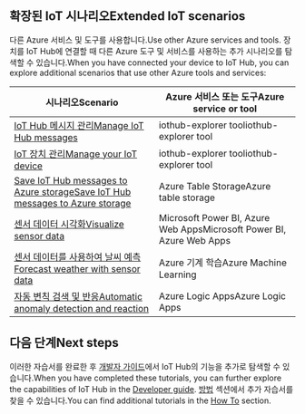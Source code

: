 ## <a name="extended-iot-scenarios"></a><span data-ttu-id="e88a7-101">확장된 IoT 시나리오</span><span class="sxs-lookup"><span data-stu-id="e88a7-101">Extended IoT scenarios</span></span>

<span data-ttu-id="e88a7-102">다른 Azure 서비스 및 도구를 사용합니다.</span><span class="sxs-lookup"><span data-stu-id="e88a7-102">Use other Azure services and tools.</span></span> <span data-ttu-id="e88a7-103">장치를 IoT Hub에 연결할 때 다른 Azure 도구 및 서비스를 사용하는 추가 시나리오를 탐색할 수 있습니다.</span><span class="sxs-lookup"><span data-stu-id="e88a7-103">When you have connected your device to IoT Hub, you can explore additional scenarios that use other Azure tools and services:</span></span>

| <span data-ttu-id="e88a7-104">시나리오</span><span class="sxs-lookup"><span data-stu-id="e88a7-104">Scenario</span></span>                                                   | <span data-ttu-id="e88a7-105">Azure 서비스 또는 도구</span><span class="sxs-lookup"><span data-stu-id="e88a7-105">Azure service or tool</span></span>              |
|----------------------------------------------------------- |------------------------------------|
| <span data-ttu-id="e88a7-106">[IoT Hub 메시지 관리][Mg_IoT_Hub_Msg]</span><span class="sxs-lookup"><span data-stu-id="e88a7-106">[Manage IoT Hub messages][Mg_IoT_Hub_Msg]</span></span>                  | <span data-ttu-id="e88a7-107">iothub-explorer tool</span><span class="sxs-lookup"><span data-stu-id="e88a7-107">iothub-explorer tool</span></span>               |
| <span data-ttu-id="e88a7-108">[IoT 장치 관리][Mg_IoT_Dv]</span><span class="sxs-lookup"><span data-stu-id="e88a7-108">[Manage your IoT device][Mg_IoT_Dv]</span></span>                        | <span data-ttu-id="e88a7-109">iothub-explorer tool</span><span class="sxs-lookup"><span data-stu-id="e88a7-109">iothub-explorer tool</span></span>               |
| <span data-ttu-id="e88a7-110">[Save IoT Hub messages to Azure storage][Sv_IoT_Msg_Stor]</span><span class="sxs-lookup"><span data-stu-id="e88a7-110">[Save IoT Hub messages to Azure storage][Sv_IoT_Msg_Stor]</span></span>  | <span data-ttu-id="e88a7-111">Azure Table Storage</span><span class="sxs-lookup"><span data-stu-id="e88a7-111">Azure table storage</span></span>                |
| <span data-ttu-id="e88a7-112">[센서 데이터 시각화][Vis_Data]</span><span class="sxs-lookup"><span data-stu-id="e88a7-112">[Visualize sensor data][Vis_Data]</span></span>                          | <span data-ttu-id="e88a7-113">Microsoft Power BI, Azure Web Apps</span><span class="sxs-lookup"><span data-stu-id="e88a7-113">Microsoft Power BI, Azure Web Apps</span></span> |
| <span data-ttu-id="e88a7-114">[센서 데이터를 사용하여 날씨 예측][Weather_Forecast]</span><span class="sxs-lookup"><span data-stu-id="e88a7-114">[Forecast weather with sensor data][Weather_Forecast]</span></span>      | <span data-ttu-id="e88a7-115">Azure 기계 학습</span><span class="sxs-lookup"><span data-stu-id="e88a7-115">Azure Machine Learning</span></span>             |
| <span data-ttu-id="e88a7-116">[자동 변칙 검색 및 반응][Anomaly_Detect]</span><span class="sxs-lookup"><span data-stu-id="e88a7-116">[Automatic anomaly detection and reaction][Anomaly_Detect]</span></span> | <span data-ttu-id="e88a7-117">Azure Logic Apps</span><span class="sxs-lookup"><span data-stu-id="e88a7-117">Azure Logic Apps</span></span>                   |

## <a name="next-steps"></a><span data-ttu-id="e88a7-118">다음 단계</span><span class="sxs-lookup"><span data-stu-id="e88a7-118">Next steps</span></span>

<span data-ttu-id="e88a7-119">이러한 자습서를 완료한 후 [개발자 가이드][lnk-dev-guide]에서 IoT Hub의 기능을 추가로 탐색할 수 있습니다.</span><span class="sxs-lookup"><span data-stu-id="e88a7-119">When you have completed these tutorials, you can further explore the capabilities of IoT Hub in the [Developer guide][lnk-dev-guide].</span></span> <span data-ttu-id="e88a7-120">[방법][lnk-how-to] 섹션에서 추가 자습서를 찾을 수 있습니다.</span><span class="sxs-lookup"><span data-stu-id="e88a7-120">You can find additional tutorials in the [How To][lnk-how-to] section.</span></span>


[Mg_IoT_Hub_Msg]: ../articles/iot-hub/iot-hub-explorer-cloud-device-messaging.md
[Mg_IoT_Dv]: ../articles/iot-hub/iot-hub-device-management-iothub-explorer.md
[Sv_IoT_Msg_Stor]: ../articles/iot-hub/iot-hub-store-data-in-azure-table-storage.md
[Vis_Data]: ../articles/iot-hub/iot-hub-live-data-visualization-in-power-bi.md
[Weather_Forecast]: ../articles/iot-hub/iot-hub-weather-forecast-machine-learning.md
[Anomaly_Detect]: ../articles/iot-hub/iot-hub-monitoring-notifications-with-azure-logic-apps.md
[lnk-dev-guide]: ../articles/iot-hub/iot-hub-devguide.md
[lnk-how-to]: ../articles/iot-hub/iot-hub-how-to.md